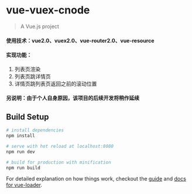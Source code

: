 # vue-vuex-cnode

> A Vue.js project

#### 使用技术：vue2.0、vuex2.0、vue-router2.0、vue-resource
#### 实现功能：
1. 列表页渲染
2. 列表页跳详情页
3. 详情页跳列表页返回之前的滚动位置

#### 另说明：由于个人自身原因，该项目的后续开发将稍作延续

## Build Setup

``` bash
# install dependencies
npm install

# serve with hot reload at localhost:8080
npm run dev

# build for production with minification
npm run build
```

For detailed explanation on how things work, checkout the [guide](http://vuejs-templates.github.io/webpack/) and [docs for vue-loader](http://vuejs.github.io/vue-loader).


